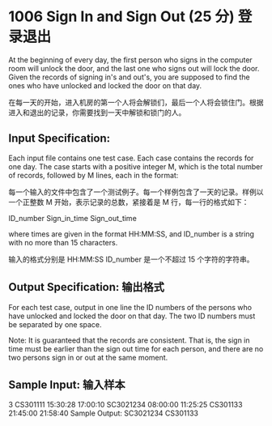 # 1006 Sign In and Sign Out (25 分) 登录退出

At the beginning of every day, the first person who signs in the computer room will unlock the door, and the last one who signs out will lock the door. Given the records of signing in's and out's, you are supposed to find the ones who have unlocked and locked the door on that day.

在每一天的开始，进入机房的第一个人将会解锁们，最后一个人将会锁住门。根据进入和退出的记录，你需要找到一天中解锁和锁门的人。

## Input Specification:

Each input file contains one test case. Each case contains the records for one day. The case starts with a positive integer M, which is the total number of records, followed by M lines, each in the format:

每一个输入的文件中包含了一个测试例子。每一个样例包含了一天的记录。样例以一个正整数 M 开始，表示记录的总数，紧接着是 M 行，每一行的格式如下：

ID_number Sign_in_time Sign_out_time

where times are given in the format HH:MM:SS, and ID_number is a string with no more than 15 characters.

输入的格式分别是 HH:MM:SS ID_number 是一个不超过 15 个字符的字符串。

## Output Specification: 输出格式

For each test case, output in one line the ID numbers of the persons who have unlocked and locked the door on that day. The two ID numbers must be separated by one space.

Note: It is guaranteed that the records are consistent. That is, the sign in time must be earlier than the sign out time for each person, and there are no two persons sign in or out at the same moment.

## Sample Input: 输入样本
3
CS301111 15:30:28 17:00:10
SC3021234 08:00:00 11:25:25
CS301133 21:45:00 21:58:40
Sample Output:
SC3021234 CS301133